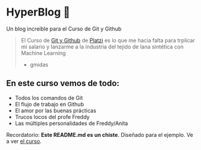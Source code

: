 # HyperBlog 💚
Un blog increible para el Curso de Git y Github
>El Curso de [Git y Github](https://platzi.com/cursos/git-github/) de [Platzi](https://platzi.com/) es lo que me hacia falta para trplicar mi salario y lanzarme a la industria del tejido de lana sintética con Machine Learning
>- gmidas

## En este curso vemos de todo:
* Todos los comandos de Git
* El flujo de trabajo en Github
* El amor por las buenas prácticas
* Trucos locos del profe Freddy
* Las múltiples personalidades de Freddy/Anita

Recordatorio: **Este README.md es un chiste**. Diseñado para el ejemplo. 
Ve a ver [el curso](https://platzi.com/cursos/git-github/).